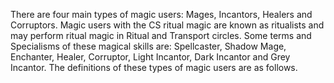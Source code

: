 There are four main types of magic users: Mages, Incantors, Healers and Corruptors. Magic users with the CS ritual magic are known as ritualists and may perform ritual magic in Ritual and Transport circles. Some terms and Specialisms of these magical skills are: Spellcaster, Shadow Mage, Enchanter, Healer, Corruptor, Light Incantor, Dark Incantor and Grey Incantor. The definitions of these types of magic users are as follows.
